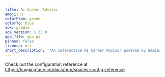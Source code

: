 ```yaml
---
title: Ai Career Advisor
emoji: 🐢
colorFrom: green
colorTo: blue
sdk: gradio
sdk_version: 5.33.0
app_file: app.py
pinned: false
license: mit
short_description: '"An interactive AI Career Advisor powered by Gemini '
---
```


Check out the configuration reference at https://huggingface.co/docs/hub/spaces-config-reference
